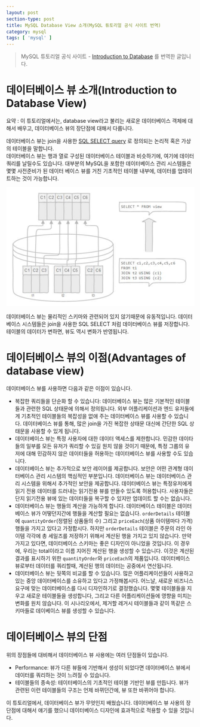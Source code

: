 ```yaml
---
layout: post
section-type: post
title: MySQL Database View 소개(MySQL 튜토리얼 공식 사이트 번역)
category: mysql
tags: [ 'mysql' ]
---
```


> MySQL 튜토리얼 공식 사이트 - [Introduction to Database](http://www.mysqltutorial.org/introduction-sql-views.aspx) 를 번역한 글입니다.

# 데이터베이스 뷰 소개(Introduction to Database View)

요약 : 이 튜토리얼에서는, database view라고 불리는 새로운 데이터베이스 객체에 대해서 배우고, 데이터베이스 뷰의 장단점에 대해서 다룹니다.

데이터베이스 뷰는 join을 사용한 [SQL SELECT query](http://www.mysqltutorial.org/mysql-select-statement-query-data.aspx) 로 정의되는 논리적 혹은 가상의 테이블을 말합니다.  
데이터베이스 뷰는 행과 열로 구성된 데이터베이스 테이블과 비슷하기에, 여기에 데이터 쿼리를 날릴수도 있습니다. 대부분의 MySQL을 포함한 데이터베이스 관리 시스템들은 몇몇 사전준비가 된 데이터 베이스 뷰를 거친 기초적인 테이블 내부에, 데이터를 업데이트하는 것이 가능합니다.  

![DB View](/images/posts/db_view.png)

데이터베이스 뷰는 물리적인 스키마와 관련되어 있지 않기때문에 유동적입니다. 데이터베이스 시스템들은 join을 사용한 SQL SELECT 처럼 데이터베이스 뷰를 저장합니다. 테이블의 데이터가 변하면, 뷰도 역시 변화가 반영됩니다.  

# 데이터베이스 뷰의 이점(Advantages of database view)

데이터베이스 뷰를 사용하면 다음과 같은 이점이 있습니다.
- 복잡한 쿼리들을 단순화 할 수 있습니다: 데이터베이스 뷰는 많은 기본적인 테이블들과 관련한 SQL 상태문에 의해서 정의됩니다. 외부 어플리케이션과 엔드 유저들에게 기초적인 테이블들의 복잡성을 없애 주는 데이터베이스 뷰를 사용할 수 있습니다. 데이터베이스 뷰를 통해, 많은 join을 가진 복잡한 상태문 대신에 간단한 SQL 상태문을 사용할 수 있게 됩니다.
- 데이터베이스 뷰는 특정 사용자에 대한 데이터 액세스를 제한합니다. 민감한 데이타들의 일부를 모든 유저가 쿼리할 수 있길 원치 않을 것이기 때문에, 특정 그룹의 유저에 대해 민감하지 않은 데이터들을 허용하는 데이터베이스 뷰를 사용할 수도 있습니다.
- 데이터베이스 뷰는 추가적으로 보안 레이어를 제공합니다. 보안은 어떤 관계형 데이터베이스 관리 시스템의 핵심적인 부분입니다. 데이터베이스 뷰는 데이터베이스 관리 시스템을 위해서 추가적인 보안을 제공합니다. 데이터베이스 뷰는 특정유저에게 읽기 전용 데이터를 드러내는 읽기전용 뷰를 만들수 있도록 허용합니다. 사용자들은 단지 읽기전용 뷰에 있는 데이터들을 복구할 수 있지만 업데이트 할 수는 없습니다.
- 데이터베이스 뷰는 행들의 계산을 가능하게 합니다. 데이터베이스 테이블은 데이터베이스 뷰가 어떻던지간에 행들을 계산할 필요는 없습니다. `orderDetails` 테이블에 `quantityOrder`(정렬된 상품들의 수) 그리고 `priceEach`(상품 아이템마다 가격) 행들을 가지고 있다고 가정합시다. 하지만 `orderDetails` 테이블은 주문의 라인 아이템 각각에 총 세일즈를 저장하기 위해서 계산된 행을 가지고 있지 않습니다. 만약 가지고 있다면, 데이터베이스 스키마는 좋은 디자인이 아니었을 것입니다. 이 경우에, 우리는 total이라고 이름 지어진 계산된 행을 생성할 수 있습니다. 이것은 계산된 결과를 표시하기 위한 `quantityOrder`와 `priceEach`의 제품입니다. 데이터베이스 뷰로부터 데이터를 쿼리할때, 계산된 행의 데이터는 공중에서 연산됩니다.
- 데이터베이스 뷰는 뒷쪽의 비교를 할 수 있습니다. 많은 어플리케이션들이 사용하고 있는 중앙 데이터베이스를 소유하고 있다고 가정해봅시다. 어느날, 새로운 비즈니스 요구에 맞는 데이터베이스를 다시 디자인하기로 결정했습니다. 몇몇 테이블들을 지우고 새로운 테이블들을 생성합니다, 그리고 다른 어플리케이션들에 영향을 미치는 변화를 원치 않습니다. 이 시나리오에서, 제거할 레거시 테이블들과 같이 똑같은 스키마들로 데이베이스 뷰를 생성할 수 있습니다.

# 데이터베이스 뷰의 단점

위의 장점들에 대비해서 데이터베이스 뷰 사용에는 여러 단점들이 있습니다.
- Performance: 뷰가 다른 뷰들에 기반해서 생성이 되었다면 데이터베이스 뷰에서 데이터를 쿼리하는 것이 느려질 수 있습니다.
- 테이블들의 종속성: 테이터베이스의 기초적인 테이블 기반인 뷰를 만듭니다. 뷰가 관련된 이런 테이블들의 구조는 언제 바뀌던간에, 뷰 또한 바뀌어야 합니다.

이 튜토리얼에서, 데이터베이스 뷰가 무엇인지 배웠습니다. 데이터베이스 뷰 사용의 장단점에 대해서 얘기를 했으니 데이터베이스 디자인에 효과적으로 적용할 수 있을 것입니다.
